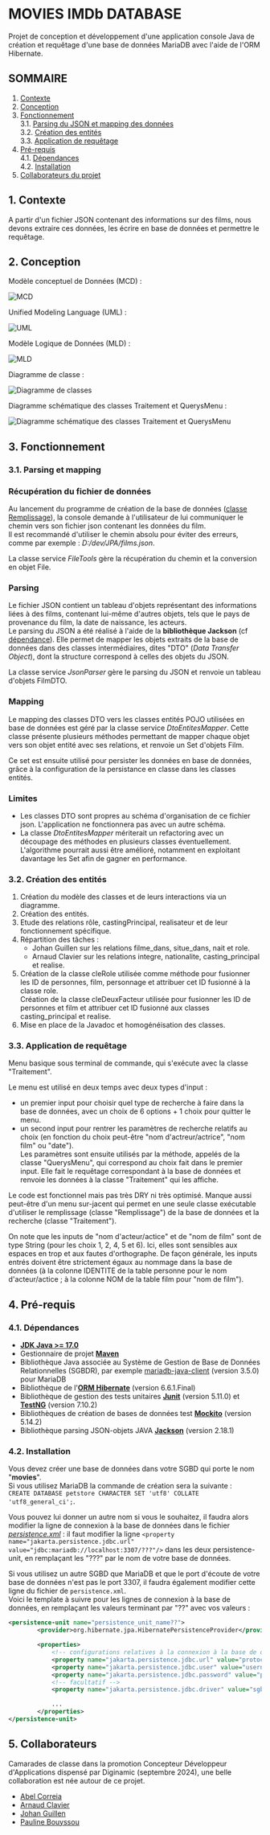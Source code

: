 # MOVIES IMDb DATABASE
Projet de conception et développement d'une application console Java de création et requêtage d'une base de données MariaDB avec l'aide de l'ORM Hibernate.

## SOMMAIRE
1. [Contexte](#1-Contexte)
2. [Conception](#2-Conception)
3. [Fonctionnement](#3-Fonctionnement)\
    3.1. [Parsing du JSON et mapping des données](#31-Parsing-et-mapping)\
    3.2. [Création des entités](#32-Création-des-entités)\
    3.3. [Application de requêtage](#33-Application-de-requêtage)
4. [Pré-requis](#4-Pré-requis)\
    4.1. [Dépendances](#41-Dépendances)\
    4.2. [Installation](#42-Installation)
5. [Collaborateurs du projet](#5-Collaborateurs)


## 1. Contexte
A partir d'un fichier JSON contenant des informations sur des films, nous devons extraire ces données, les écrire en base de données et permettre le requêtage.

## 2. Conception

Modèle conceptuel de Données (MCD) :

![MCD](Conception/MCD_database.jpg)

Unified Modeling Language (UML) :

![UML](Conception/UML_database.jpg)

Modèle Logique de Données (MLD) :

![MLD](Conception/MLD_database.jpg)

Diagramme de classe :

![Diagramme de classes](Conception/diagramme_classe.png)

Diagramme schématique des classes Traitement et QuerysMenu :

![Diagramme schématique des classes Traitement et QuerysMenu](Conception/diagramme_traitement-menu.png)


## 3. Fonctionnement
### 3.1. Parsing et mapping
### Récupération du fichier de données
Au lancement du programme de création de la base de données ([classe Remplissage](https://github.com/popobg/Internet-movie-database/blob/main/movie-database/src/main/java/fr/digi/cda2024/ihm/Remplissage.java)), la console demande à l'utilisateur de lui communiquer le chemin vers son fichier json contenant les données du film.\
Il est recommandé d'utiliser le chemin absolu pour éviter des erreurs, comme par exemple : *D:/dev/JPA/films.json*.

La classe service *FileTools* gère la récupération du chemin et la conversion en objet File.

### Parsing
Le fichier JSON contient un tableau d'objets représentant des informations liées à des films, contenant lui-même d'autres objets, tels que le pays de provenance du film, la date de naissance, les acteurs.\
Le parsing du JSON a été réalisé à l'aide de la **bibliothèque Jackson** (cf [dépendance](#41-Dépendances)). Elle permet de mapper les objets extraits de la base de données dans des classes intermédiaires, dites "DTO" (*Data Transfer Object*), dont la structure correspond à celles des objets du JSON.

La classe service *JsonParser* gère le parsing du JSON et renvoie un tableau d'objets FilmDTO.

### Mapping
Le mapping des classes DTO vers les classes entités POJO utilisées en base de données est géré par la classe service *DtoEntitesMapper*. Cette classe présente plusieurs méthodes permettant de mapper chaque objet vers son objet entité avec ses relations, et renvoie un Set d'objets Film.

Ce set est ensuite utilisé pour persister les données en base de données, grâce à la configuration de la persistance en classe dans les classes entités.

### Limites
- Les classes DTO sont propres au schéma d'organisation de ce fichier json. L'application ne fonctionnera pas avec un autre schéma.
- La classe *DtoEntitesMapper* mériterait un refactoring avec un découpage des méthodes en plusieurs classes éventuellement. L'algorithme pourrait aussi être amélioré, notamment en exploitant davantage les Set afin de gagner en performance.

### 3.2. Création des entités

1. Création du modèle des classes et de leurs interactions via un diagramme.
2. Création des entités.
3. Etude des relations rôle, castingPrincipal, realisateur et de leur fonctionnement spécifique.
4. Répartition des tâches :
    - Johan Guillen sur les relations filme_dans, situe_dans, nait et role.
    - Arnaud Clavier sur les relations integre, nationalite, casting_principal et realise.
5. Création de la classe cleRole utilisée comme méthode pour fusionner les ID de personnes, film, personnage et attribuer cet ID fusionné à la classe role.\
Création de la classe cleDeuxFacteur utilisée pour fusionner les ID de personnes et film et attribuer cet ID fusionné aux classes casting_principal et realise.
6. Mise en place de la Javadoc et homogénéisation des classes.

### 3.3. Application de requêtage
Menu basique sous terminal de commande, qui s'exécute avec la classe "Traitement".

Le menu est utilisé en deux temps avec deux types d'input :
- un premier input pour choisir quel type de recherche à faire dans la base de données, avec un choix de 6 options + 1 choix pour quitter le menu.
- un second input pour rentrer les paramètres de recherche relatifs au choix (en fonction du choix peut-être "nom d'actreur/actrice", "nom film" ou "date").\
Les paramètres sont ensuite utilisés par la méthode, appelés de la classe "QuerysMenu", qui correspond au choix fait dans le premier input. Elle fait le requêtage correspondant à la base de données et renvoie les données à la classe "Traitement" qui les affiche.

Le code est fonctionnel mais pas très DRY ni très optimisé.
Manque aussi peut-être d'un menu sur-jacent qui permet en une seule classe exécutable d'utiliser le remplissage (classe "Remplissage") de la base de données et la recherche (classe "Traitement").

On note que les inputs de "nom d'acteur/actice" et de "nom de film" sont de type String (pour les choix 1, 2, 4, 5 et 6). Ici, elles sont sensibles aux espaces en trop et aux fautes d'orthographe. De façon générale, les inputs entrés doivent être strictement égaux au nommage dans la base de données (à la colonne IDENTITE de la table personne pour le nom d'acteur/actice ; à la colonne NOM de la table film pour "nom de film").

## 4. Pré-requis
### 4.1. Dépendances
- **[JDK Java >= 17.0](https://www.oracle.com/java/technologies/downloads/)**
- Gestionnaire de projet **[Maven](https://maven.apache.org/)**
- Bibliothèque Java associée au Système de Gestion de Base de Données Relationnelles (SGBDR), par exemple [mariadb-java-client](https://mvnrepository.com/artifact/org.mariadb.jdbc/mariadb-java-client) (version 3.5.0) pour MariaDB
- Bibliothèque de l'**[ORM Hibernate](https://mvnrepository.com/artifact/org.hibernate.orm/hibernate-core)** (version 6.6.1.Final)
- Bibliothèque de gestion des tests unitaires **[Junit](https://mvnrepository.com/artifact/org.junit.jupiter/junit-jupiter-api)** (version 5.11.0) et **[TestNG](https://mvnrepository.com/artifact/org.testng/testng)** (version 7.10.2)
- Bibliothèques de création de bases de données test **[Mockito](https://mvnrepository.com/artifact/org.mockito/mockito-core)** (version 5.14.2)
- Bibliothèque parsing JSON-objets JAVA **[Jackson](https://mvnrepository.com/artifact/com.fasterxml.jackson.core/jackson-databind)** (version 2.18.1)

### 4.2. Installation
Vous devez créer une base de données dans votre SGBD qui porte le nom "**movies**".\
Si vous utilisez MariaDB la commande de création sera la suivante :\
`CREATE DATABASE petstore CHARACTER SET 'utf8' COLLATE 'utf8_general_ci';`.

Vous pouvez lui donner un autre nom si vous le souhaitez, il faudra alors modifier la ligne de connexion à la base de données dans le fichier *[persistence.xml](https://github.com/popobg/Internet-movie-database/blob/main/movie-database/src/main/resources/META-INF/persistence.xml)* : il faut modifier la ligne `<property name="jakarta.persistence.jdbc.url" value="jdbc:mariadb://localhost:3307/???"/>` dans les deux persistence-unit, en remplaçant les "???" par le nom de votre base de données.

Si vous utilisez un autre SGBD que MariaDB et que le port d'écoute de votre base de données n'est pas le port 3307, il faudra également modifier cette ligne du fichier de `persistence.xml`.\
Voici le template à suivre pour les lignes de connexion à la base de données, en remplaçant les valeurs terminant par "??" avec vos valeurs :

```XML
<persistence-unit name="persistence_unit_name??">
        <provider>org.hibernate.jpa.HibernatePersistenceProvider</provider>

        <properties>
            <!-- configurations relatives à la connexion à la base de données -->
            <property name="jakarta.persistence.jdbc.url" value="protocole_jdbc:sous-protocole_sgbd://adresse_du_serveur:port_d'écoute/nom_base_de_données??"/>
            <property name="jakarta.persistence.jdbc.user" value="username??"/>
            <property name="jakarta.persistence.jdbc.password" value="password??"/>
            <!-- facultatif -->
            <property name="jakarta.persistence.jdbc.driver" value="sgbd_driver??"/>

            ...
        </properties>
</persistence-unit>
```

## 5. Collaborateurs
Camarades de classe dans la promotion Concepteur Développeur d'Applications dispensé par Diginamic (septembre 2024), une belle collaboration est née autour de ce projet.

- [Abel Correia](https://github.com/Erico-Labare)
- [Arnaud Clavier](https://github.com/Arnaud-C18)
- [Johan Guillen](https://github.com/sioupe)
- [Pauline Bouyssou](https://github.com/popobg)

